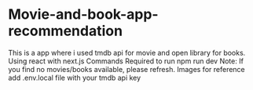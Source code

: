 # Movie-and-book-app-recommendation
This is a app where i used tmdb api for movie and open library for books. Using react with next.js
Commands Required to run
npm run dev
Note: If you find no movies/books available, please refresh.
Images for reference
add .env.local file with your tmdb api key
